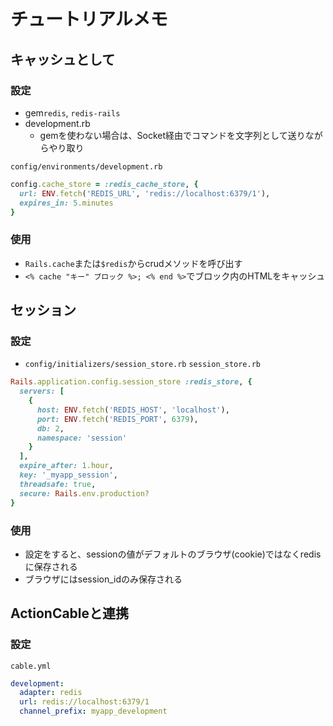 # チュートリアルメモ
## キャッシュとして
### 設定
- gem`redis`, `redis-rails`
- development.rb
  - gemを使わない場合は、Socket経由でコマンドを文字列として送りながらやり取り

`config/environments/development.rb`
```ruby
config.cache_store = :redis_cache_store, {
  url: ENV.fetch('REDIS_URL', 'redis://localhost:6379/1'),
  expires_in: 5.minutes
}
```

### 使用
- `Rails.cache`または`$redis`からcrudメソッドを呼び出す
- `<% cache "キー" ブロック %>; <% end %>`でブロック内のHTMLをキャッシュ

## セッション
### 設定
- `config/initializers/session_store.rb`
`session_store.rb`
```ruby
Rails.application.config.session_store :redis_store, {
  servers: [
    {
      host: ENV.fetch('REDIS_HOST', 'localhost'),
      port: ENV.fetch('REDIS_PORT', 6379),
      db: 2,
      namespace: 'session'
    }
  ],
  expire_after: 1.hour,
  key: '_myapp_session',
  threadsafe: true,
  secure: Rails.env.production?
}
```

### 使用
- 設定をすると、sessionの値がデフォルトのブラウザ(cookie)ではなくredisに保存される
- ブラウザにはsession_idのみ保存される

## ActionCableと連携
### 設定
`cable.yml`
```yml
development:
  adapter: redis
  url: redis://localhost:6379/1
  channel_prefix: myapp_development
```